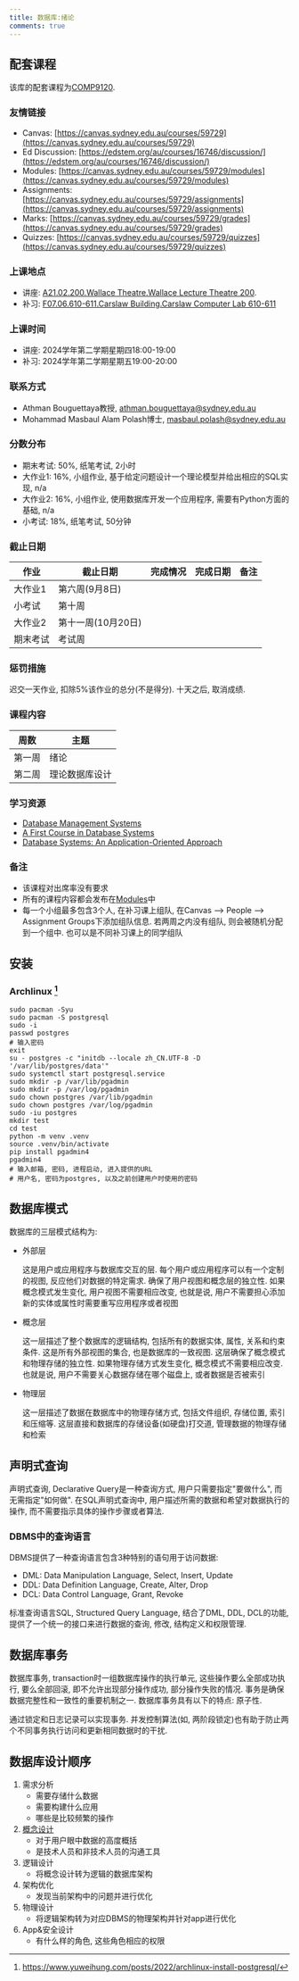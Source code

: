 ```yaml
---
title: 数据库:绪论
comments: true
---
```


## 配套课程

该库的配套课程为[COMP9120](https://www.sydney.edu.au/units/COMP9120).

### 友情链接

- Canvas: [https://canvas.sydney.edu.au/courses/59729](https://canvas.sydney.edu.au/courses/59729)
- Ed Discussion: [https://edstem.org/au/courses/16746/discussion/](https://edstem.org/au/courses/16746/discussion/)
- Modules: [https://canvas.sydney.edu.au/courses/59729/modules](https://canvas.sydney.edu.au/courses/59729/modules)
- Assignments: [https://canvas.sydney.edu.au/courses/59729/assignments](https://canvas.sydney.edu.au/courses/59729/assignments)
- Marks: [https://canvas.sydney.edu.au/courses/59729/grades](https://canvas.sydney.edu.au/courses/59729/grades)
- Quizzes: [https://canvas.sydney.edu.au/courses/59729/quizzes](https://canvas.sydney.edu.au/courses/59729/quizzes)

### 上课地点

- 讲座: [A21.02.200.Wallace Theatre.Wallace Lecture Theatre 200](https://maps.sydney.edu.au/?room=A21.02.200).
- 补习: [F07.06.610-611.Carslaw Building.Carslaw Computer Lab 610-611](https://maps.sydney.edu.au/?room=F07.06.610-611)

### 上课时间

- 讲座: 2024学年第二学期星期四18:00-19:00
- 补习: 2024学年第二学期星期五19:00-20:00

### 联系方式

- Athman Bouguettaya教授, athman.bouguettaya@sydney.edu.au
- Mohammad Masbaul Alam Polash博士, masbaul.polash@sydney.edu.au

### 分数分布

- 期末考试: 50%, 纸笔考试, 2小时
- 大作业1: 16%, 小组作业, 基于给定问题设计一个理论模型并给出相应的SQL实现, n/a
- 大作业2: 16%, 小组作业, 使用数据库开发一个应用程序, 需要有Python方面的基础, n/a
- 小考试: 18%, 纸笔考试, 50分钟

### 截止日期

|作业|截止日期|完成情况|完成日期|备注|
|-|-|-|-|-|
|大作业1|第六周(9月8日)||||
|小考试|第十周||||
|大作业2|第十一周(10月20日)||||
|期末考试|考试周||||

### 惩罚措施

迟交一天作业, 扣除5%该作业的总分(不是得分). 十天之后, 取消成绩.

### 课程内容

|周数|主题|
|-|-|
|第一周|绪论|
|第二周|理论数据库设计|

### 学习资源

- [Database Management Systems](https://drive.google.com/file/d/1PzsSu6P5BwX91bJHu-9pCh6vikslcuQr/view?usp=sharing)
- [A First Course in Database Systems](https://drive.google.com/file/d/1EwY5MhTM2Q9PtkOMcraBgI5Zt-ps6SYW/view?usp=sharing)
- [Database Systems: An Application-Oriented Approach](https://archive.org/details/databasesystemsa0002kife)

### 备注

- 该课程对出席率没有要求
- 所有的课程内容都会发布在[Modules](https://canvas.sydney.edu.au/courses/59729/modules)中
- 每一个小组最多包含3个人, 在补习课上组队, 在Canvas --> People --> Assignment Groups下添加组队信息. 若两周之内没有组队, 则会被随机分配到一个组中. 也可以是不同补习课上的同学组队

## 安装

### Archlinux [^1]

```
sudo pacman -Syu
sudo pacman -S postgresql
sudo -i
passwd postgres
# 输入密码
exit
su - postgres -c "initdb --locale zh_CN.UTF-8 -D '/var/lib/postgres/data'"
sudo systemctl start postgresql.service
sudo mkdir -p /var/lib/pgadmin
sudo mkdir -p /var/log/pgadmin
sudo chown postgres /var/lib/pgadmin
sudo chown postgres /var/log/pgadmin
sudo -iu postgres
mkdir test
cd test
python -m venv .venv
source .venv/bin/activate
pip install pgadmin4
pgadmin4
# 输入邮箱, 密码, 进程启动, 进入提供的URL
# 用户名, 密码为postgres, 以及之前创建用户时使用的密码
```

## 数据库模式

数据库的三层模式结构为: 

- 外部层

    这是用户或应用程序与数据库交互的层. 每个用户或应用程序可以有一个定制的视图, 反应他们对数据的特定需求. 确保了用户视图和概念层的独立性. 如果概念模式发生变化, 用户视图不需要相应改变, 也就是说, 用户不需要担心添加新的实体或属性时需要重写应用程序或者视图

- 概念层

    这一层描述了整个数据库的逻辑结构, 包括所有的数据实体, 属性, 关系和约束条件. 这是所有外部视图的集合, 也是数据库的一致视图. 这层确保了概念模式和物理存储的独立性. 如果物理存储方式发生变化, 概念模式不需要相应改变. 也就是说, 用户不需要关心数据存储在哪个磁盘上, 或者数据是否被索引

- 物理层

    这一层描述了数据在数据库中的物理存储方式, 包括文件组织, 存储位置, 索引和压缩等. 这层直接和数据库的存储设备(如硬盘)打交道, 管理数据的物理存储和检索

## 声明式查询

声明式查询, Declarative Query是一种查询方式, 用户只需要指定"要做什么", 而无需指定"如何做". 在SQL声明式查询中, 用户描述所需的数据和希望对数据执行的操作, 而不需要指示具体的操作步骤或者算法.

### DBMS中的查询语言

DBMS提供了一种查询语言包含3种特别的语句用于访问数据: 

- DML: Data Manipulation Language, Select, Insert, Update
- DDL: Data Definition Language, Create, Alter, Drop
- DCL: Data Control Language, Grant, Revoke

标准查询语言SQL, Structured Query Language, 结合了DML, DDL, DCL的功能, 提供了一个统一的接口来进行数据的查询, 修改, 结构定义和权限管理.

## 数据库事务

数据库事务, transaction时一组数据库操作的执行单元, 这些操作要么全部成功执行, 要么全部回滚, 即不允许出现部分操作成功, 部分操作失败的情况. 事务是确保数据完整性和一致性的重要机制之一. 数据库事务具有以下的特点: 原子性. 

通过锁定和日志记录可以实现事务. 并发控制算法(如, 两阶段锁定)也有助于防止两个不同事务执行访问和更新相同数据时的干扰. 

## 数据库设计顺序

1. 需求分析
    - 需要存储什么数据
    - 需要构建什么应用
    - 哪些是比较频繁的操作
2. [概念设计](/数据库/概念设计)
    - 对于用户眼中数据的高度概括
    - 是技术人员和非技术人员的沟通工具
3. 逻辑设计
    - 将概念设计转为逻辑的数据库架构
4. 架构优化
    - 发现当前架构中的问题并进行优化
5. 物理设计
    - 将逻辑架构转为对应DBMS的物理架构并针对app进行优化
6. App&安全设计
    - 有什么样的角色, 这些角色相应的权限

[^1]: https://www.yuweihung.com/posts/2022/archlinux-install-postgresql/